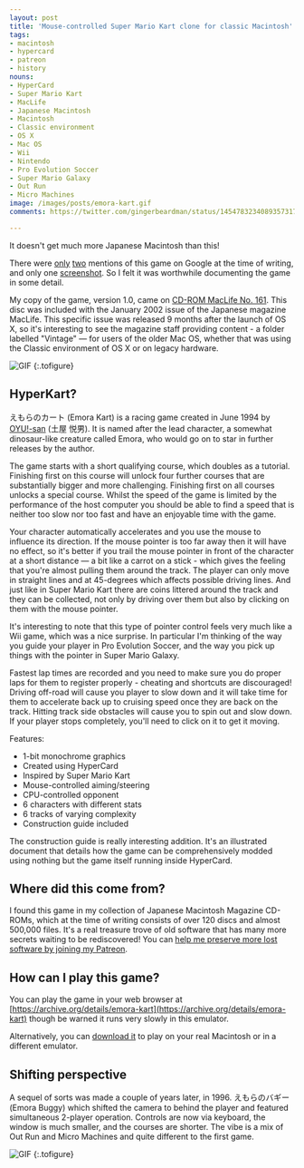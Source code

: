 ```yaml
---
layout: post
title: 'Mouse-controlled Super Mario Kart clone for classic Macintosh'
tags:
- macintosh
- hypercard
- patreon
- history
nouns:
- HyperCard
- Super Mario Kart
- MacLife
- Japanese Macintosh
- Macintosh
- Classic environment
- OS X
- Mac OS
- Wii
- Nintendo
- Pro Evolution Soccer
- Super Mario Galaxy
- Out Run
- Micro Machines
image: /images/posts/emora-kart.gif
comments: https://twitter.com/gingerbeardman/status/1454783234089357317

---
```


It doesn't get much more Japanese Macintosh than this!

There were [only](https://www.vector.co.jp/soft/mac/edu/se067380.html) [two](http://neconocone.cocolog-nifty.com/blog/201/index.html) mentions of this game on Google at the time of writing, and only one [screenshot](http://neconocone.cocolog-nifty.com/.shared/image.html?/photos/uncategorized/2012/09/12/emo01.jpg). So I felt it was worthwhile documenting the game in some detail.

My copy of the game, version 1.0, came on [CD-ROM MacLife No. 161](http://redump.org/disc/74826/). This disc was included with the January 2002 issue of the Japanese magazine MacLife. This specific issue was released 9 months after the launch of OS X, so it's interesting to see the magazine staff providing content - a folder labelled "Vintage" — for users of the older Mac OS, whether that was using the Classic environment of OS X or on legacy hardware.

![GIF](https://cdn.gingerbeardman.com/images/posts/emora-kart.gif#pixel "えもらのカート (Emora Kart)")
{:.tofigure}

## HyperKart?

えもらのカート (Emora Kart) is a racing game created in June 1994 by [OYU!-san](http://www.vector.co.jp/vpack/browse/person/an008815.html) (土屋 悦男). It is named after the lead character, a somewhat dinosaur-like creature called Emora, who would go on to star in further releases by the author.

The game starts with a short qualifying course, which doubles as a tutorial. Finishing first on this course will unlock four further courses that are substantially bigger and more challenging. Finishing first on all courses unlocks a special course. Whilst the speed of the game is limited by the performance of the host computer you should be able to find a speed that is neither too slow nor too fast and have an enjoyable time with the game.

Your character automatically accelerates and you use the mouse to influence its direction. If the mouse pointer is too far away then it will have no effect, so it's better if you trail the mouse pointer in front of the character at a short distance — a bit like a carrot on a stick - which gives the feeling that you're almost pulling them around the track. The player can only move in straight lines and at 45-degrees which affects possible driving lines. And just like in Super Mario Kart there are coins littered around the track and they can be collected, not only by driving over them but also by clicking on them with the mouse pointer.

It's interesting to note that this type of pointer control feels very much like a Wii game, which was a nice surprise. In particular I'm thinking of the way you guide your player in Pro Evolution Soccer, and the way you pick up things with the pointer in Super Mario Galaxy.

Fastest lap times are recorded and you need to make sure you do proper laps for them to register properly - cheating and shortcuts are discouraged! Driving off-road will cause you player to slow down and it will take time for them to accelerate back up to cruising speed once they are back on the track. Hitting track side obstacles will cause you to spin out and slow down. If your player stops completely, you'll need to click on it to get it moving.

Features:

- 1-bit monochrome graphics
- Created using HyperCard
- Inspired by Super Mario Kart
- Mouse-controlled aiming/steering
- CPU-controlled opponent
- 6 characters with different stats
- 6 tracks of varying complexity
- Construction guide included

The construction guide is really interesting addition. It's an illustrated document that details how the game can be comprehensively modded using nothing but the game itself running inside HyperCard.

## Where did this come from?

I found this game in my collection of Japanese Macintosh Magazine CD-ROMs, which at the time of writing consists of over 120 discs and almost 500,000 files. It's a real treasure trove of old software that has many more secrets waiting to be rediscovered! You can [help me preserve more lost software by joining my Patreon](https://www.patreon.com/gingerbeardman).

## How can I play this game?

You can play the game in your web browser at [https://archive.org/details/emora-kart](https://archive.org/details/emora-kart) though be warned it runs very slowly in this emulator.

Alternatively, you can [download it](https://macintoshgarden.org/games/emora-kart) to play on your real Macintosh or in a different emulator.

## Shifting perspective

A sequel of sorts was made a couple of years later, in 1996. えもらのバギー (Emora Buggy) which shifted the camera to behind the player and featured simultaneous 2-player operation. Controls are now via keyboard, the window is much smaller, and the courses are shorter. The vibe is a mix of Out Run and Micro Machines and quite different to the first game.

![GIF](https://cdn.gingerbeardman.com/images/posts/emora-buggy.gif#pixel "えもらのバギー (Emora Buggy)")
{:.tofigure}
